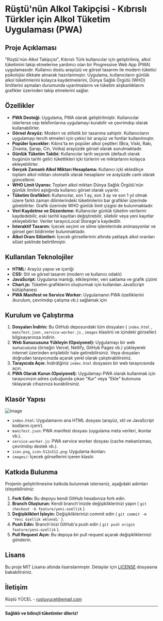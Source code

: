 # Rüştü'nün Alkol Takipçisi - Kıbrıslı Türkler için Alkol Tüketim Uygulaması (PWA)

## Proje Açıklaması

"Rüştü'nün Alkol Takipçisi", Kıbrıslı Türk kullanıcılar için geliştirilmiş, alkol tüketimini takip etmelerine yardımcı olan bir Progressive Web App (PWA) uygulamasıdır. Kullanıcı dostu arayüzü ve görsel tasarımı ile modern tüketici psikolojisi dikkate alınarak hazırlanmıştır. Uygulama, kullanıcıların günlük alkol tüketimlerini kolayca kaydetmelerini, Dünya Sağlık Örgütü (WHO) limitlerini aşmaları durumunda uyarılmalarını ve tüketim alışkanlıklarını grafikler üzerinden takip etmelerini sağlar.

## Özellikler

*   **PWA Desteği:** Uygulama, PWA olarak geliştirilmiştir. Kullanıcılar isterlerse cep telefonlarına uygulamayı kurabilir ve çevrimdışı olarak kullanabilirler.
*   **Görsel Arayüz:** Modern ve stilistik bir tasarıma sahiptir. Kullanıcıların uygulamayı tercih etmeleri için çekici bir arayüz ve fontlar kullanılmıştır.
*   **Popüler İçecekler:** Kıbrıs'ta en popüler alkol çeşitleri (Bira, Viski, Rakı, Zivania, Şarap, Cin, Votka) arayüzde görsel olarak sunulmaktadır.
*   **Günlük Tüketim Takibi:** Kullanıcılar tarih seçerek (default olarak bugünün tarihi gelir) tükettikleri içki türlerini ve miktarlarını kolayca ekleyebilirler.
*   **Gerçek Zamanlı Alkol Miktarı Hesaplama:** Kullanıcı içki ekledikçe toplam alkol miktarı otomatik olarak hesaplanır ve arayüzde canlı olarak güncellenir.
*   **WHO Limit Uyarısı:** Toplam alkol miktarı Dünya Sağlık Örgütü'nün günlük limitini aştığında kullanıcı görsel olarak uyarılır.
*   **Tüketim Grafikleri:** Kullanıcılar, son 1 ay, son 3 ay ve son 1 yıl olmak üzere farklı zaman dilimlerindeki tüketimlerini bar grafikler üzerinde görebilirler. Grafik üzerinde WHO günlük limit çizgisi de bulunmaktadır.
*   **Veri Kaydetme ve Düzenleme:** Kullanıcılar günlük tüketim verilerini kaydedebilir, eski tarihli kayıtları değiştirebilir, silebilir veya yeni kayıtlar ekleyebilirler. Veriler tarayıcıLocal Storage'a kaydedilir.
*   **İnteraktif Tasarım:** İçecek seçimi ve silme işlemlerinde animasyonlar ve görsel geri bildirimler bulunmaktadır.
*   **Alkol Oranı Silüetleri:** İçecek görsellerinin altında yaklaşık alkol oranları silüet şeklinde belirtilmiştir.

## Kullanılan Teknolojiler

*   **HTML:** Arayüz yapısı ve içeriği
*   **CSS:** Stil ve görsel tasarım (modern ve kullanıcı odaklı)
*   **JavaScript:** Uygulama mantığı, etkileşimler, veri saklama ve grafik çizimi
*   **Chart.js:** Tüketim grafiklerini oluşturmak için kullanılan JavaScript kütüphanesi
*   **PWA Manifest ve Service Worker:** Uygulamanın PWA özelliklerini (kurulum, çevrimdışı çalışma vb.) sağlamak için

## Kurulum ve Çalıştırma

1.  **Dosyaları İndirin:** Bu GitHub deposundaki tüm dosyaları ( `index.html` , `manifest.json` , `service-worker.js` , `images` klasörü ve içindeki görseller) bilgisayarınıza indirin.
2.  **Web Sunucusuna Yükleyin (Opsiyonel):** Uygulamayı bir web sunucusuna (örneğin Vercel, Netlify, GitHub Pages vb.) yükleyerek internet üzerinden erişilebilir hale getirebilirsiniz. Veya dosyaları doğrudan tarayıcınızda açarak yerel olarak çalıştırabilirsiniz.
3.  **Tarayıcıda Açın:** İndirdiğiniz `index.html` dosyasını bir web tarayıcısında açın.
4.  **PWA Olarak Kurun (Opsiyonel):** Uygulamayı PWA olarak kullanmak için tarayıcınızın adres çubuğunda çıkan "Kur" veya "Ekle" butonuna tıklayarak cihazınıza kurabilirsiniz.

## Klasör Yapısı
![image](https://github.com/user-attachments/assets/1349aea0-8afc-437a-85a0-baa4f3a56f58)


*   `index.html`: Uygulamanın ana HTML dosyası (arayüz, stil ve JavaScript kodlarını içerir).
*   `manifest.json`: PWA manifest dosyası (uygulama meta verileri, ikonlar vb.).
*   `service-worker.js`: PWA service worker dosyası (cache mekanizması, çevrimdışı destek vb.).
*   `icon.png`, `icon-512x512.png`: Uygulama ikonları.
*   `images/`: İçecek görsellerini içeren klasör.

## Katkıda Bulunma

Projenin geliştirilmesine katkıda bulunmak isterseniz, aşağıdaki adımları izleyebilirsiniz:

1.  **Fork Edin:** Bu depoyu kendi GitHub hesabınıza fork edin.
2.  **Branch Oluşturun:** Kendi branch'inizde değişikliklerinizi yapın ( `git checkout -b feature/yeni-ozellik` ).
3.  **Değişiklikleri İşleyin:** Değişikliklerinizi commit edin ( `git commit -m 'Yeni özellik eklendi'` ).
4.  **Push Edin:** Branch'inizi GitHub'a push edin ( `git push origin feature/yeni-ozellik` ).
5.  **Pull Request Açın:** Bu depoya bir pull request açarak değişikliklerinizi gönderin.

## Lisans

Bu proje MIT Lisansı altında lisanslanmıştır. Detaylar için [LICENSE](LICENSE) dosyasına bakabilirsiniz.

## İletişim

Rüştü YÜCEL - rustuyucel@email.com

---

**Sağlıklı ve bilinçli tüketimler dileriz!**
